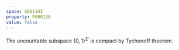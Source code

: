 ```yaml
---
space: S001103
property: P000136
value: false
---
```


The uncountable subspace $\{0,1\}^{2^\mathfrak{c}}$ is compact by Tychonoff theorem.
